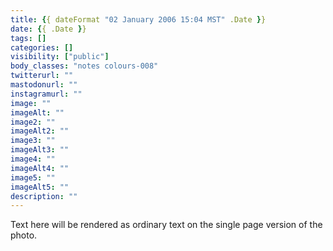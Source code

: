 ```yaml
---
title: {{ dateFormat "02 January 2006 15:04 MST" .Date }}
date: {{ .Date }}
tags: []
categories: []
visibility: ["public"]
body_classes: "notes colours-008"
twitterurl: ""
mastodonurl: ""
instagramurl: ""
image: ""
imageAlt: ""
image2: ""
imageAlt2: ""
image3: ""
imageAlt3: ""
image4: ""
imageAlt4: ""
image5: ""
imageAlt5: ""
description: ""
---
```


Text here will be rendered as ordinary text on the single page version of the photo.
